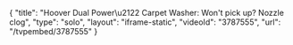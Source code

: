 {
    "title": "Hoover Dual Power\u2122 Carpet Washer: Won't pick up? Nozzle clog",
    "type": "solo",
    "layout": "iframe-static",
    "videoId": "3787555",
    "url": "\/tvpembed\/3787555"
}